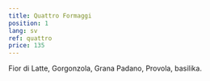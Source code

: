 ```yaml
---
title: Quattro Formaggi
position: 1
lang: sv
ref: quattro
price: 135
---
```


Fior di Latte, Gorgonzola, Grana Padano, Provola, basilika.
